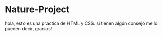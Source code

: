 # Nature-Project
hola, esto es una practica de HTML y CSS. si tienen algún consejo me lo pueden decir, gracias!        
